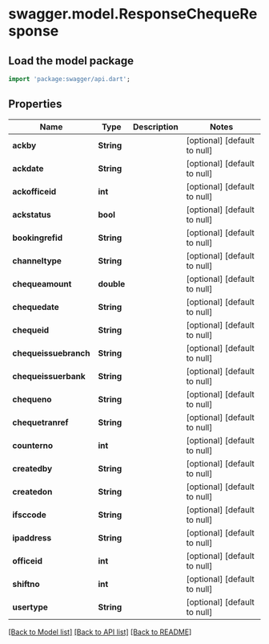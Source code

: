 # swagger.model.ResponseChequeResponse

## Load the model package
```dart
import 'package:swagger/api.dart';
```

## Properties
Name | Type | Description | Notes
------------ | ------------- | ------------- | -------------
**ackby** | **String** |  | [optional] [default to null]
**ackdate** | **String** |  | [optional] [default to null]
**ackofficeid** | **int** |  | [optional] [default to null]
**ackstatus** | **bool** |  | [optional] [default to null]
**bookingrefid** | **String** |  | [optional] [default to null]
**channeltype** | **String** |  | [optional] [default to null]
**chequeamount** | **double** |  | [optional] [default to null]
**chequedate** | **String** |  | [optional] [default to null]
**chequeid** | **String** |  | [optional] [default to null]
**chequeissuebranch** | **String** |  | [optional] [default to null]
**chequeissuerbank** | **String** |  | [optional] [default to null]
**chequeno** | **String** |  | [optional] [default to null]
**chequetranref** | **String** |  | [optional] [default to null]
**counterno** | **int** |  | [optional] [default to null]
**createdby** | **String** |  | [optional] [default to null]
**createdon** | **String** |  | [optional] [default to null]
**ifsccode** | **String** |  | [optional] [default to null]
**ipaddress** | **String** |  | [optional] [default to null]
**officeid** | **int** |  | [optional] [default to null]
**shiftno** | **int** |  | [optional] [default to null]
**usertype** | **String** |  | [optional] [default to null]

[[Back to Model list]](../README.md#documentation-for-models) [[Back to API list]](../README.md#documentation-for-api-endpoints) [[Back to README]](../README.md)

